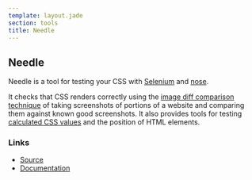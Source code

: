 ```yaml
---
template: layout.jade
section: tools
title: Needle
---
```


## Needle

Needle is a tool for testing your CSS with [Selenium](http://seleniumhq.org/) and [nose](http://somethingaboutorange.com/mrl/projects/nose/).

It checks that CSS renders correctly using the [image diff comparison technique](/techniques/image-diff.html) of taking screenshots of portions of a website and comparing them against known good screenshots. It also provides tools for testing [calculated CSS values](/techniques/computed-style.html) and the position of HTML elements.

### Links

  * [Source](https://github.com/bfirsh/needle)
  * [Documentation](http://needle.readthedocs.org/)